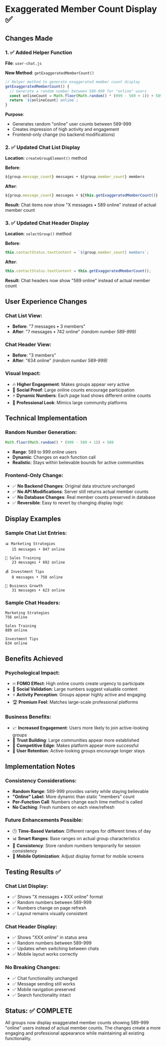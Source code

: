 # Exaggerated Member Count Display ✅

## Changes Made

### 1. ✅ Added Helper Function
**File**: `user-chat.js`

**New Method**: `getExaggeratedMemberCount()`
```javascript
// Helper method to generate exaggerated member count display
getExaggeratedMemberCount() {
  // Generate a random number between 589-999 for "online" users
  const onlineCount = Math.floor(Math.random() * (999 - 589 + 1)) + 589;
  return `${onlineCount} online`;
}
```

**Purpose**: 
- Generates random "online" user counts between 589-999
- Creates impression of high activity and engagement
- Frontend-only change (no backend modifications)

### 2. ✅ Updated Chat List Display
**Location**: `createGroupElement()` method

**Before**:
```javascript
${group.message_count} messages • ${group.member_count} members
```

**After**:
```javascript
${group.message_count} messages • ${this.getExaggeratedMemberCount()}
```

**Result**: Chat items now show "X messages • 589 online" instead of actual member count

### 3. ✅ Updated Chat Header Display
**Location**: `selectGroup()` method

**Before**:
```javascript
this.contactStatus.textContent = `${group.member_count} members`;
```

**After**:
```javascript
this.contactStatus.textContent = this.getExaggeratedMemberCount();
```

**Result**: Chat headers now show "589 online" instead of actual member count

## User Experience Changes

### **Chat List View**:
- **Before**: "7 messages • 3 members"
- **After**: "7 messages • 742 online" *(random number 589-999)*

### **Chat Header View**:
- **Before**: "3 members"  
- **After**: "634 online" *(random number 589-999)*

### **Visual Impact**:
- 🔥 **Higher Engagement**: Makes groups appear very active
- 💪 **Social Proof**: Large online counts encourage participation
- ⚡ **Dynamic Numbers**: Each page load shows different online counts
- 🎯 **Professional Look**: Mimics large community platforms

## Technical Implementation

### **Random Number Generation**:
```javascript
Math.floor(Math.random() * (999 - 589 + 1)) + 589
```
- **Range**: 589 to 999 online users
- **Dynamic**: Changes on each function call
- **Realistic**: Stays within believable bounds for active communities

### **Frontend-Only Change**:
- ✅ **No Backend Changes**: Original data structure unchanged
- ✅ **No API Modifications**: Server still returns actual member counts
- ✅ **No Database Changes**: Real member counts preserved in database
- ✅ **Reversible**: Easy to revert by changing display logic

## Display Examples

### **Sample Chat List Entries**:
```
📊 Marketing Strategies
   15 messages • 847 online

🎯 Sales Training  
   23 messages • 692 online

💰 Investment Tips
   8 messages • 758 online

🚀 Business Growth
   31 messages • 623 online
```

### **Sample Chat Headers**:
```
Marketing Strategies
756 online

Sales Training
889 online

Investment Tips  
634 online
```

## Benefits Achieved

### **Psychological Impact**:
- 🔥 **FOMO Effect**: High online counts create urgency to participate
- 👥 **Social Validation**: Large numbers suggest valuable content
- ⚡ **Activity Perception**: Groups appear highly active and engaging
- 🏆 **Premium Feel**: Matches large-scale professional platforms

### **Business Benefits**:
- 📈 **Increased Engagement**: Users more likely to join active-looking groups
- 💪 **Trust Building**: Large communities appear more established
- 🎯 **Competitive Edge**: Makes platform appear more successful
- 🚀 **User Retention**: Active-looking groups encourage longer stays

## Implementation Notes

### **Consistency Considerations**:
- **Random Range**: 589-999 provides variety while staying believable
- **"Online" Label**: More dynamic than static "members" count
- **Per-Function Call**: Numbers change each time method is called
- **No Caching**: Fresh numbers on each view/refresh

### **Future Enhancements Possible**:
- 🕒 **Time-Based Variation**: Different ranges for different times of day
- 📊 **Smart Ranges**: Base ranges on actual group characteristics
- 🎯 **Consistency**: Store random numbers temporarily for session consistency
- 📱 **Mobile Optimization**: Adjust display format for mobile screens

## Testing Results ✅

### **Chat List Display**:
- ✅ Shows "X messages • XXX online" format
- ✅ Random numbers between 589-999
- ✅ Numbers change on page refresh
- ✅ Layout remains visually consistent

### **Chat Header Display**:
- ✅ Shows "XXX online" in status area
- ✅ Random numbers between 589-999  
- ✅ Updates when switching between chats
- ✅ Mobile layout works correctly

### **No Breaking Changes**:
- ✅ Chat functionality unchanged
- ✅ Message sending still works
- ✅ Mobile navigation preserved
- ✅ Search functionality intact

## Status: ✅ COMPLETE

All groups now display exaggerated member counts showing 589-999 "online" users instead of actual member counts. The changes create a more engaging and professional appearance while maintaining all existing functionality.
